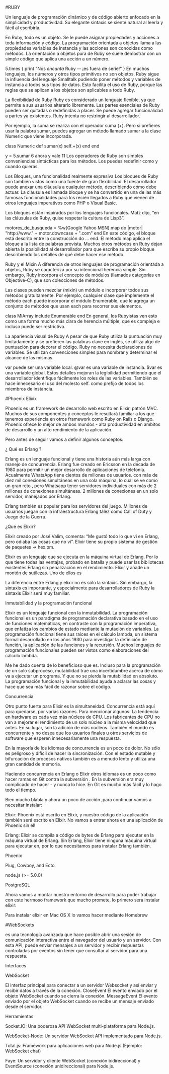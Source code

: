 #RUBY 

Un lenguaje de programación dinámico y de código abierto enfocado en la simplicidad y productividad. Su elegante sintaxis se siente natural al leerla y fácil al escribirla.

En Ruby, todo es un objeto. Se le puede asignar propiedades y acciones a toda información y código. La programación orientada a objetos llama a las propiedades variables de instancia y las acciones son conocidas como métodos. La orientación a objetos pura de Ruby se suele demostrar con un simple código que aplica una acción a un número.

5.times { print "Nos *encanta* Ruby -- ¡es fuera de serie!" }
En muchos lenguajes, los números y otros tipos primitivos no son objetos. Ruby sigue la influencia del lenguaje Smalltalk pudiendo poner métodos y variables de instancia a todos sus tipos de datos. Esto facilita el uso de Ruby, porque las reglas que se aplican a los objetos son aplicables a todo Ruby.

La flexibilidad de Ruby
Ruby es considerado un lenguaje flexible, ya que permite a sus usuarios alterarlo libremente. Las partes esenciales de Ruby pueden ser quitadas o redefinidas a placer. Se puede agregar funcionalidad a partes ya existentes. Ruby intenta no restringir al desarrollador.

Por ejemplo, la suma se realiza con el operador suma (+). Pero si prefieres usar la palabra sumar, puedes agregar un método llamado sumar a la clase Numeric que viene incorporada.

class Numeric
  def sumar(x)
    self.+(x)
  end
end

y = 5.sumar 6
ahora y vale 11
Los operadores de Ruby son simples conveniencias sintácticas para los métodos. Los puedes redefinir como y cuando quieras.

Los Bloques, una funcionalidad realmente expresiva
Los bloques de Ruby son también vistos como una fuente de gran flexibilidad. El desarrollador puede anexar una cláusula a cualquier método, describiendo cómo debe actuar. La cláusula es llamada bloque y se ha convertido en una de las más famosas funcionalidades para los recién llegados a Ruby que vienen de otros lenguajes imperativos como PHP o Visual Basic.

Los bloques están inspirados por los lenguajes funcionales. Matz dijo, “en las cláusulas de Ruby, quise respetar la cultura de Lisp3”.

motores_de_busqueda =
  %w[Google Yahoo MSN].map do |motor|
    "http://www." + motor.downcase + ".com"
  end
En este código, el bloque está descrito entre la construcción do ... end. El método map aplica el bloque a la lista de palabras provista. Muchos otros métodos en Ruby dejan abierta la posibilidad al desarrollador para que escriba su propio bloque describiendo los detalles de qué debe hacer ese método.

Ruby y el Mixin
A diferencia de otros lenguajes de programación orientada a objetos, Ruby se caracteriza por su intencional herencia simple. Sin embargo, Ruby incorpora el concepto de módulos (llamados categorías en Objective-C), que son colecciones de métodos.

Las clases pueden mezclar (mixin) un módulo e incorporar todos sus métodos gratuitamente. Por ejemplo, cualquier clase que implemente el método each puede incorporar el módulo Enumerable, que le agrega un conjunto de métodos que usan each para recorrer sus elementos.

class MiArray
  include Enumerable
end
En general, los Rubyistas ven esto como una forma mucho más clara de herencia múltiple, que es compleja e incluso puede ser restrictiva.

La apariencia visual de Ruby
A pesar de que Ruby utiliza la puntuación muy limitadamente y se prefieren las palabras clave en inglés, se utiliza algo de puntuación para decorar el código. Ruby no necesita declaraciones de variables. Se utilizan convenciones simples para nombrar y determinar el alcance de las mismas.

var puede ser una variable local.
@var es una variable de instancia.
$var es una variable global.
Estos detalles mejoran la legibilidad permitiendo que el desarrollador identifique fácilmente los roles de las variables. También se hace innecesario el uso del molesto self. como prefijo de todos los miembros de instancia.

#Phoenix Elixix 

Phoenix es un framework de desarrollo web escrito en Elixir, patrón MVC. Muchos de sus componentes y conceptos le resultará familiar a los que tenemos experiencia en otros framework como Ruby on Rails o Django. Phoenix ofrece lo mejor de ambos mundos - alta productividad en ambitos de desarrollo y un alto rendimiento de la aplicación.

Pero antes de seguir vamos a definir algunos conceptos:

¿ Qué es Erlang ?


Erlang es un lenguaje funcional y tiene una historia aún más larga con manejo de concurrencia. Erlang fue creado en Ericsson en la década de 1980 para permitir un mejor desarrollo de aplicaciones de telefonía. Acualmente WhatsApp tiene cientos de millones de usuarios. con más de diez mil conexiones simultáneas en una sola máquina, lo cual se ve como un gran reto , pero Whatsapp tener servidores individuales con más de 2 millones de conexiones simultáneas. 2 millones de conexiones en un solo servidor, manejados por Erlang.

Erlang también es popular para los servidores del juego. Millones de usuarios juegan con la infraestructura Erlang tález como Call of Duty y Juego de la Guerra.



¿Qué es Elixir?


Elixir creado por José Valim, comenta: “Me gustó todo lo que vi en Erlang, pero odiaba las cosas que no vi”. Elixir tiene su propio sistema de gestión de paquetes -> hex.pm.

Elixir es un lenguaje que se ejecuta en la máquina virtual de Erlang. Por lo que tiene todas las ventajas, probado en batalla y puede usar las bibliotecas existentes Erlang sin penalización en el rendimiento. Elixir y añade un montón de sutilezas. Uno de ellos es 

La diferencia entre Erlang y elixir no es sólo la sintaxis. Sin embargo, la sintaxis es importante, y especialmente para desarrolladores de Ruby la sintaxis Elixir será muy familiar.

Inmutabilidad y la programación funcional

Elixir es un lenguaje funcional con la inmutabilidad. La programación funcional es un paradigma de programación declarativa basado en el uso de funciones matemáticas, en contraste con la programación imperativa, que enfatiza los cambios de estado mediante la mutación de variables. La programación funcional tiene sus raíces en el cálculo lambda, un sistema formal desarrollado en los años 1930 para investigar la definición de función, la aplicación de las funciones y la recursión. Muchos lenguajes de programación funcionales pueden ser vistos como elaboraciones del cálculo lambda.

Me he dado cuenta de lo beneficioso que es. Incluso para la programación de un solo subproceso, mutabilidad trae una incertidumbre acerca de cómo va a ejecutar un programa. Y que no se pierda la mutabilidad en absoluto. La programación funcional y la inmutabilidad ayuda a aclarar las cosas y hace que sea más fácil de razonar sobre el código.

Concurrencia

Otro punto fuerte para Elixir es la simultaneidad. Concurrencia está aquí para quedarse, por varias razones. Para mencionar algunos: La tendencia en hardware es cada vez más núcleos de CPU. Los fabricantes de CPU no van a mejorar el rendimiento de un solo núcleo a la misma velocidad que antes. En su lugar, son la adición de más núcleos. También el mundo es concurrente y no desea que los usuarios finales u otros servicios de software que esperen innecesariamente una respuesta.

En la mayoría de los idiomas de concurrencia es un poco de dolor. No sólo es peligroso y difícil de hacer la sincronización. Con el estado mutable y bifurcación de procesos nativos también es a menudo lento y utiliza una gran cantidad de memoria.

Haciendo concurrencia en Erlang o Elixir otros idiomas es un poco como hacer ramas en Git contra la subversión . En la subversión era muy complicado de hacer - y nunca lo hice. En Git es mucho más fácil y lo hago todo el tiempo.

Bien mucho blabla y ahora un poco de acción ,para continuar vamos a necesitar instalar:

Elixir: Phoenix está escrito en Elixir, y nuestro código de la aplicación también será escrito en Elixir. No vamos a entrar ahora en una aplicación de Phoenix sin él!

Erlang: Elixir se compila a código de bytes de Erlang para ejecutar en la máquina virtual de Erlang. Sin Erlang, Elixir tiene ninguna máquina virtual para ejecutar en, por lo que necesitamos para instalar Erlang también.

 Phoenix

 Plug, Cowboy, and Ecto

 node.js (>= 5.0.0)

 PostgreSQL

Ahora vamos a montar nuestro entorno de desarrollo para poder trabajar con este hermoso framework que mucho promete, lo primero sera instalar elixir:

Para instalar elixir en Mac OS X lo vamos hacer mediante Homebrew

#WebSockets 

es una tecnología avanzada que hace posible abrir una sesión de comunicación interactiva entre el navegador del usuario y un servidor. Con esta  API, puede enviar mensajes a un servidor y  recibir  respuestas controladas por eventos sin tener que consultar al servidor para una respuesta.

Interfaces

WebSocket

El interfaz principal para conectar a un servidor Websocket y así enviar y recibir datos a través de la conexión. CloseEvent
El evento enviado por el objeto WebSocket cuando se cierra la conexión. MessageEvent
El evento enviado por el objeto WebSocket cuando se recibe un mensaje enviado desde el servidor.

Herramientas

Socket.IO: Una poderosa API WebSocket multi-plataforma para Node.js.

WebSocket-Node: Un servidor WebSocket API implementado para Node.js.

Total.js: Framework para aplicaciones web para Node.js (Ejemplo: WebSocket chat)

Faye: Un servidor y cliente WebSocket (conexión bidireccional) y EventSource (conexión unidireccional) para Node.js.
